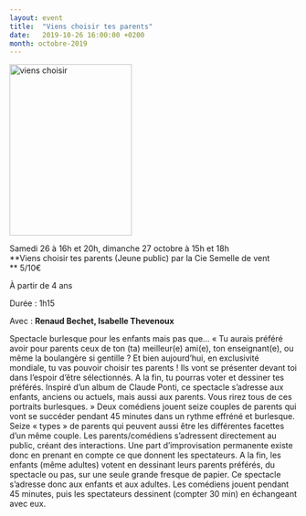 ```yaml
---
layout: event
title:  "Viens choisir tes parents"
date:   2019-10-26 16:00:00 +0200
month: octobre-2019
---
```

<span style="font-weight:400;"><img class=" size-medium wp-image-6017 alignleft" src="http://localhost/wpagendarts/wp-content/uploads/2019/02/viens-choisir.jpg?w=214" alt="viens choisir" width="214" height="300" srcset="http://localhost/wpagendarts/wp-content/uploads/2019/02/viens-choisir.jpg 1772w, http://localhost/wpagendarts/wp-content/uploads/2019/02/viens-choisir-214x300.jpg 214w, http://localhost/wpagendarts/wp-content/uploads/2019/02/viens-choisir-729x1024.jpg 729w, http://localhost/wpagendarts/wp-content/uploads/2019/02/viens-choisir-768x1078.jpg 768w, http://localhost/wpagendarts/wp-content/uploads/2019/02/viens-choisir-1094x1536.jpg 1094w, http://localhost/wpagendarts/wp-content/uploads/2019/02/viens-choisir-1459x2048.jpg 1459w, http://localhost/wpagendarts/wp-content/uploads/2019/02/viens-choisir-1200x1685.jpg 1200w" sizes="(max-width: 214px) 100vw, 214px" /></span>

<span style="font-weight:400;">Samedi 26 à 16h et 20h, dimanche 27 octobre à 15h et 18h<br /> </span>**Viens choisir tes parents (Jeune public) par la Cie Semelle de vent  
** <span style="font-weight:400;">5/10€</span>

<span style="font-weight:400;">À partir de 4 ans</span>

<span style="font-weight:400;">Durée : 1h15</span>

<span style="font-weight:400;">Avec : </span>**Renaud Bechet, Isabelle Thevenoux**

<span style="font-weight:400;">Spectacle burlesque pour les enfants mais pas que… </span><span style="font-weight:400;">« Tu aurais préféré avoir pour parents ceux de ton (ta) meilleur(e) ami(e), ton enseignant(e), ou même la boulangère si gentille ? </span><span style="font-weight:400;">Et bien aujourd’hui, en exclusivité mondiale, tu vas pouvoir choisir tes parents ! </span><span style="font-weight:400;">Ils vont se présenter devant toi dans l’espoir d’être sélectionnés. </span><span style="font-weight:400;">A la fin, tu pourras voter et dessiner tes préférés. </span><span style="font-weight:400;">Inspiré d’un album de Claude Ponti, ce spectacle s’adresse aux enfants, anciens ou actuels, mais aussi aux parents. Vous rirez tous de ces portraits burlesques. » </span><span style="font-weight:400;">Deux comédiens jouent seize couples de parents qui vont se succéder pendant 45 minutes dans un rythme effréné et burlesque. Seize « types » de parents qui peuvent aussi être les différentes facettes d’un même couple. </span><span style="font-weight:400;">Les parents/comédiens s’adressent directement au public, créant des interactions. Une part d’improvisation permanente existe donc en prenant en compte ce que donnent les spectateurs. </span><span style="font-weight:400;">A la fin, les enfants (même adultes) votent en dessinant leurs parents préférés, du spectacle ou pas, sur une seule grande fresque de papier. </span><span style="font-weight:400;">Ce spectacle s’adresse donc aux enfants et aux adultes. Les comédiens jouent pendant 45 minutes, puis les spectateurs dessinent (compter 30 min) en échangeant avec eux.</span>